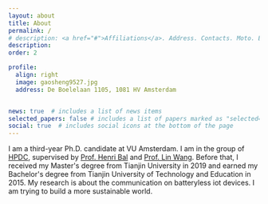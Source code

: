 ```yaml
---
layout: about
title: About
permalink: /
# description: <a href="#">Affiliations</a>. Address. Contacts. Moto. Etc.
description: 
order: 2

profile:
  align: right
  image: gaosheng9527.jpg
  address: De Boelelaan 1105, 1081 HV Amsterdam


news: true  # includes a list of news items
selected_papers: false # includes a list of papers marked as "selected={true}"
social: true  # includes social icons at the bottom of the page
---
```


I am a third-year Ph.D. candidate at VU Amsterdam. I am in the group of <a href="https://www.vuhpdc.net/people/" target="_blank">HPDC</a>, supervised by <a href="https://www.vuhpdc.net/henri-bal/" target="_blank">Prof. Henri Bal</a> and <a href="https://linwang.info/" target="_blank">Prof. Lin Wang</a>.
Before that, I received my Master's degree from Tianjin University in 2019 and earned my Bachelor's degree from Tianjin University of Technology and Education in 2015.
My research is about the communication on batteryless iot devices. I am trying to build a more sustainable world.

<!-- Write your biography here. Tell the world about yourself. Link to your favorite [subreddit](http://reddit.com){:target="\_blank"}. You can put a picture in, too. The code is already in, just name your picture `prof_pic.jpg` and put it in the `img/` folder.

Put your address / P.O. box / other info right below your picture. You can also disable any these elements by editing `profile` property of the YAML header of your `_pages/about.md`. Edit `_bibliography/papers.bib` and Jekyll will render your [publications page](/al-folio/publications/) automatically.

Link to your social media connections, too. This theme is set up to use [Font Awesome icons](http://fortawesome.github.io/Font-Awesome/){:target="\_blank"} and [Academicons](https://jpswalsh.github.io/academicons/){:target="\_blank"}, like the ones below. Add your Facebook, Twitter, LinkedIn, Google Scholar, or just disable all of them. -->

<!-- I am an Assistant Professor in the [Embedded Systems Group](https://www.tudelft.nl/ewi/over-de-faculteit/afdelingen/software-technology/embedded-systems) of the Faculty of Electrical Engineering, Mathematics and Computer Science (EEMCS) at Delft University of Technology, the Netherlands. I received my Ph.D. from Nanyang Technological University, Singapore. Before that, I received my B.Eng. from Nankai University.

I am broadly interested in AIoT (AI+IoT), sensing, mobile computing, and deep learning. My goal is to build deployable AI-powered autonomous cyber-physical systems that are resilient and resource-aware. My research addresses the practical challenges of landing AI on IoT systems including the adversarial examples and privacy attacks, cross-modal learning, domain shift, and computation constraints. -->

<!-- ***I am looking for one Ph.D. and MSc students to conduct system research on resilient and deployable AIoT. Check the job description [here](https://song-qun.github.io/opening/).*** -->

<!-- My research interests also include exploiting physical knowledge to advance the learning process on embedded devices and developing privacy-preserved AIoT systems. -->
